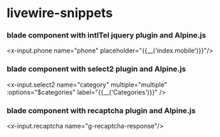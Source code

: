 # livewire-snippets

### blade component with intlTel jquery plugin and Alpine.js
<x-input.phone name="phone" placeholder="{{__('index.mobile')}}"/>

### blade component with select2 plugin and Alpine.js
<x-input.select2 name="category" multiple="multiple"  :options="$categories" label="{{__('Categories')}}" />

### blade component with recaptcha plugin and Alpine.js
<x-input.recaptcha name="g-recaptcha-response"/>

